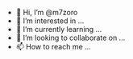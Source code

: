 - 👋 Hi, I’m @m7zoro
- 👀 I’m interested in ...
- 🌱 I’m currently learning ...
- 💞️ I’m looking to collaborate on ...
- 📫 How to reach me ...

<!---
m7zoro/m7zoro is a ✨ special ✨ repository because its `README.md` (this file) appears on your GitHub profile.
You can click the Preview link to take a look at your changes.
--->
